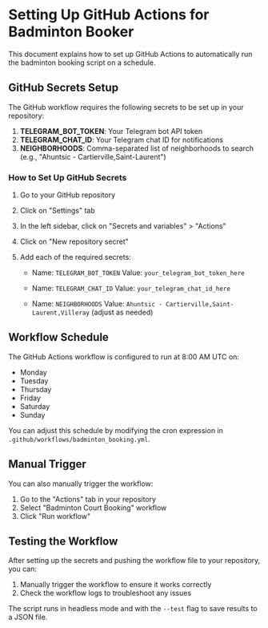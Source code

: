 # Setting Up GitHub Actions for Badminton Booker

This document explains how to set up GitHub Actions to automatically run the badminton booking script on a schedule.

## GitHub Secrets Setup

The GitHub workflow requires the following secrets to be set up in your repository:

1. **TELEGRAM_BOT_TOKEN**: Your Telegram bot API token
2. **TELEGRAM_CHAT_ID**: Your Telegram chat ID for notifications
3. **NEIGHBORHOODS**: Comma-separated list of neighborhoods to search (e.g., "Ahuntsic - Cartierville,Saint-Laurent")

### How to Set Up GitHub Secrets

1. Go to your GitHub repository
2. Click on "Settings" tab
3. In the left sidebar, click on "Secrets and variables" > "Actions"
4. Click on "New repository secret"
5. Add each of the required secrets:

   - Name: `TELEGRAM_BOT_TOKEN`
     Value: `your_telegram_bot_token_here`
     
   - Name: `TELEGRAM_CHAT_ID`
     Value: `your_telegram_chat_id_here`
     
   - Name: `NEIGHBORHOODS`
     Value: `Ahuntsic - Cartierville,Saint-Laurent,Villeray` (adjust as needed)

## Workflow Schedule

The GitHub Actions workflow is configured to run at 8:00 AM UTC on:
- Monday
- Tuesday
- Thursday
- Friday
- Saturday
- Sunday

You can adjust this schedule by modifying the cron expression in `.github/workflows/badminton_booking.yml`.

## Manual Trigger

You can also manually trigger the workflow:
1. Go to the "Actions" tab in your repository
2. Select "Badminton Court Booking" workflow
3. Click "Run workflow"

## Testing the Workflow

After setting up the secrets and pushing the workflow file to your repository, you can:

1. Manually trigger the workflow to ensure it works correctly
2. Check the workflow logs to troubleshoot any issues

The script runs in headless mode and with the `--test` flag to save results to a JSON file.